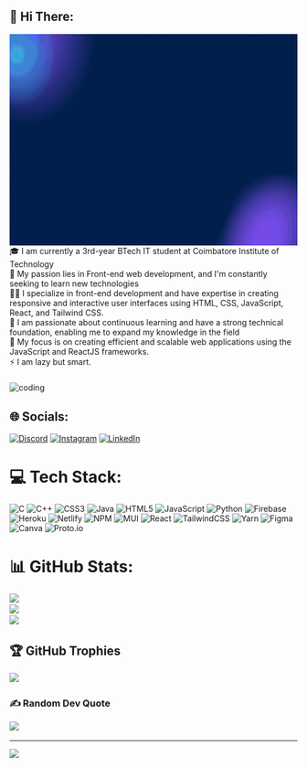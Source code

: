 ## 👋 Hi There:
<img align="middle" height="370"  width="1150" alt="intro"  src="Guna-Git-Gif.gif">
 
<br>
🎓 I am currently a 3rd-year BTech IT student at Coimbatore Institute of Technology<br>🚀 My passion lies in Front-end web development, and I'm constantly seeking to learn new technologies<br>👨‍💻 I specialize in front-end development and have expertise in creating responsive and interactive user interfaces using HTML, CSS, JavaScript, React, and Tailwind CSS.<br> 🍁 I am passionate about continuous learning and have a strong technical foundation, enabling me to expand my knowledge in the field<br>🌱 My focus is on creating efficient and scalable web applications using the JavaScript and ReactJS frameworks.<br>⚡ I am lazy but smart.<br>
<br>
<img align="middle" alt="coding" width="300" src="https://media.giphy.com/media/u2pmTWUi0MXjyrMaVj/giphy.gif">

## 🌐 Socials:
[![Discord](https://img.shields.io/badge/Discord-%237289DA.svg?logo=discord&logoColor=white)](https://discord.gg/Sandi-Guna#4078) [![Instagram](https://img.shields.io/badge/Instagram-%23E4405F.svg?logo=Instagram&logoColor=white)](https://instagram.com/guna3473) [![LinkedIn](https://img.shields.io/badge/LinkedIn-%230077B5.svg?logo=linkedin&logoColor=white)](https://linkedin.com/in/https://www.linkedin.com/in/guna-p-aa3357245) 

# 💻 Tech Stack:
![C](https://img.shields.io/badge/c-%2300599C.svg?style=for-the-badge&logo=c&logoColor=white) ![C++](https://img.shields.io/badge/c++-%2300599C.svg?style=for-the-badge&logo=c%2B%2B&logoColor=white) ![CSS3](https://img.shields.io/badge/css3-%231572B6.svg?style=for-the-badge&logo=css3&logoColor=white) ![Java](https://img.shields.io/badge/java-%23ED8B00.svg?style=for-the-badge&logo=java&logoColor=white) ![HTML5](https://img.shields.io/badge/html5-%23E34F26.svg?style=for-the-badge&logo=html5&logoColor=white) ![JavaScript](https://img.shields.io/badge/javascript-%23323330.svg?style=for-the-badge&logo=javascript&logoColor=%23F7DF1E) ![Python](https://img.shields.io/badge/python-3670A0?style=for-the-badge&logo=python&logoColor=ffdd54) ![Firebase](https://img.shields.io/badge/firebase-%23039BE5.svg?style=for-the-badge&logo=firebase) ![Heroku](https://img.shields.io/badge/heroku-%23430098.svg?style=for-the-badge&logo=heroku&logoColor=white) ![Netlify](https://img.shields.io/badge/netlify-%23000000.svg?style=for-the-badge&logo=netlify&logoColor=#00C7B7) ![NPM](https://img.shields.io/badge/NPM-%23000000.svg?style=for-the-badge&logo=npm&logoColor=white) ![MUI](https://img.shields.io/badge/MUI-%230081CB.svg?style=for-the-badge&logo=material-ui&logoColor=white) ![React](https://img.shields.io/badge/react-%2320232a.svg?style=for-the-badge&logo=react&logoColor=%2361DAFB) ![TailwindCSS](https://img.shields.io/badge/tailwindcss-%2338B2AC.svg?style=for-the-badge&logo=tailwind-css&logoColor=white) ![Yarn](https://img.shields.io/badge/yarn-%232C8EBB.svg?style=for-the-badge&logo=yarn&logoColor=white) 	![Figma](https://img.shields.io/badge/figma-%23F24E1E.svg?style=for-the-badge&logo=figma&logoColor=white) ![Canva](https://img.shields.io/badge/Canva-%2300C4CC.svg?style=for-the-badge&logo=Canva&logoColor=white) ![Proto.io](https://img.shields.io/badge/Proto.io-161637?style=for-the-badge&logo=proto.io&logoColor=00e5ff)
# 📊 GitHub Stats:
![](https://github-readme-stats.vercel.app/api?username=Guna-Pandi&theme=radical&hide_border=true&include_all_commits=true&count_private=true)<br/>
![](https://github-readme-streak-stats.herokuapp.com/?user=Guna-Pandi&theme=radical&hide_border=true)<br/>
![](https://github-readme-stats.vercel.app/api/top-langs/?username=Guna-Pandi&theme=radical&hide_border=true&include_all_commits=true&count_private=true&layout=compact)

## 🏆 GitHub Trophies
![](https://github-profile-trophy.vercel.app/?username=Guna-Pandi&theme=radical&no-frame=true&no-bg=false&margin-w=4)

### ✍️ Random Dev Quote
![](https://quotes-github-readme.vercel.app/api?type=horizontal&theme=radical)

---
[![](https://visitcount.itsvg.in/api?id=Guna-Pandi&icon=8&color=5)](https://visitcount.itsvg.in)

<!-- Proudly created with GPRM ( https://gprm.itsvg.in ) -->
